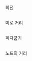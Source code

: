 

회전

```python

```





미로 거리

```python

```





피자굽기

```python

```





노드의 거리

```python

```

